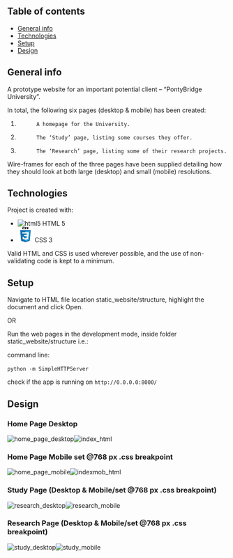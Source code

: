 ## Table of contents
* [General info](#general-info)
* [Technologies](#technologies)
* [Setup](#setup)
* [Design](#Design)

## General info

A prototype website for an important potential client – “PontyBridge University”. 

In total, the following six pages (desktop & mobile) has been created:
 
1.           A homepage for the University.
2.           The ‘Study’ page, listing some courses they offer.
3.           The ‘Research’ page, listing some of their research projects.

Wire-frames for each of the three pages have been supplied detailing how they should look at both large (desktop) and small (mobile) resolutions.

## Technologies
Project is created with:
</br>
* <img src="https://devicons.github.io/devicon/devicon.git/icons/html5/html5-original-wordmark.svg" alt="html5" width="35" height="35"/> HTML 5
* <img src="https://raw.githubusercontent.com/devicons/devicon/master/icons/css3/css3-original-wordmark.svg" alt="css3" width="35" height="35"/> CSS 3


Valid HTML and CSS is used wherever possible, and the use of non-validating code is kept to a minimum.

## Setup
Navigate to HTML file location static_website/structure, highlight the document and click Open.

OR

Run the web pages in the development mode, inside folder static_website/structure i.e.:

command line:

`python -m SimpleHTTPServer`

check if the app is running on `http://0.0.0.0:8000/`

## Design

### Home Page Desktop

<img src="https://user-images.githubusercontent.com/47834415/96943570-785c4c80-14d0-11eb-8c00-217a854591d4.png" alt="home_page_desktop" width="350" heigh="300"/><img src="https://user-images.githubusercontent.com/47834415/96943849-2e279b00-14d1-11eb-8fb0-2e808968734e.png" alt="index_html" width="340" heigh="300"/>

### Home Page Mobile set @768 px .css breakpoint
<img src="https://user-images.githubusercontent.com/47834415/96943988-94142280-14d1-11eb-9d2d-b4e7eb41a3b8.png" alt="home_page_mobile" width="350" heigh="300"/><img src="https://user-images.githubusercontent.com/47834415/96944021-a5f5c580-14d1-11eb-8b2b-97f7f9e115df.png" alt="indexmob_html" width="67" heigh="300"/>

### Study Page (Desktop & Mobile/set @768 px .css breakpoint)
<img src="https://user-images.githubusercontent.com/47834415/96944050-b6a63b80-14d1-11eb-8849-db508a33b8e1.png" alt="research_desktop" width="350" heigh="300"/><img src="https://user-images.githubusercontent.com/47834415/96944065-c32a9400-14d1-11eb-8953-7e3d7586d8b9.png" alt="research_mobile" width="150" heigh="300"/>

### Research Page (Desktop & Mobile/set @768 px .css breakpoint) 
<img src="https://user-images.githubusercontent.com/47834415/96944081-ccb3fc00-14d1-11eb-88f8-835bd0256abc.png" alt="study_desktop" width="350" heigh="300"/><img src="https://user-images.githubusercontent.com/47834415/96944100-d63d6400-14d1-11eb-96b0-0b4458e89802.png" alt="study_mobile" width="150" heigh="300"/>



